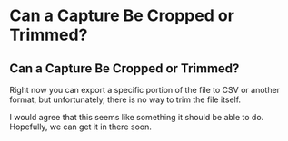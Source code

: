 # Can a Capture Be Cropped or Trimmed?

## Can a Capture Be Cropped or Trimmed?

Right now you can export a specific portion of the file to CSV or another format, but unfortunately, there is no way to trim the file itself.

I would agree that this seems like something it should be able to do. Hopefully, we can get it in there soon.

